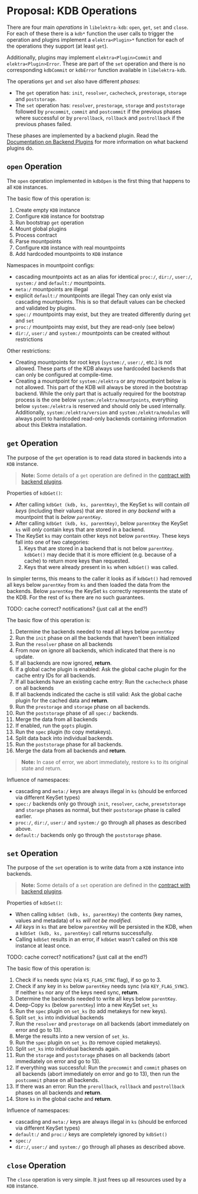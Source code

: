 # Proposal: KDB Operations

There are four main _operations_ in `libelektra-kdb`: `open`, `get`, `set` and `close`.
For each of these there is a `kdb*` function the user calls to trigger the operation and plugins implement a `elektra<Plugin>*` function for each of the operations they support (at least `get`).

Additionally, plugins may implement `elektra<Plugin>Commit` and `elektra<Plugin>Error`.
These are part of the `set` operation and there is no corresponding `kdbCommit` or `kdbError` function available in `libelektra-kdb`.

The operations `get` and `set` also have different _phases_:

- The `get` operation has: `init`, `resolver`, `cachecheck`, `prestorage`, `storage` and `poststorage`.
- The `set` operation has: `resolver`, `prestorage`, `storage` and `poststorage` followed by `precommit`, `commit` and `postcommit` if the previous phases where successful or by `prerollback`, `rollback` and `postrollback` if the previous phases failed.

These phases are implemented by a backend plugin.
Read the [Documentation on Backend Plugins](./backend-plugins.md) for more information on what backend plugins do.

## `open` Operation

The `open` operation implemented in `kdbOpen` is the first thing that happens to all `KDB` instances.

The basic flow of this operation is:

1. Create empty `KDB` instance
2. Configure `KDB` instance for bootstrap
3. Run bootstrap `get` operation
4. Mount global plugins
5. Process contract
6. Parse mountpoints
7. Configure `KDB` instance with real mountpoints
8. Add hardcoded mountpoints to `KDB` instance

Namespaces in mountpoint configs:

- cascading mountpoints act as an alias for identical `proc:/`, `dir:/`, `user:/`, `system:/` and `default:/` mountpoints.
- `meta:/` mountpoints are illegal
- explicit `default:/` mountpoints are illegal
  They can only exist via cascading mountpoints.
  This is so that default values can be checked and validated by plugins.
- `spec:/` mountpoints may exist, but they are treated differently during `get` and `set`
- `proc:/` mountpoints may exist, but they are read-only (see below)
- `dir:/`, `user:/` and `system:/` mountpoints can be created without restrictions

Other restrictions:

- Creating mountpoints for root keys (`system:/`, `user:/`, etc.) is not allowed.
  These parts of the KDB always use hardcoded backends that can only be configured at compile-time.
- Creating a mountpoint for `system:/elektra` or any mountpoint below is not allowed.
  This part of the KDB will always be stored in the bootstrap backend.
  While the only part that is actually required for the bootstrap process is the one below `system:/elektra/mountpoints`, everything below `system:/elektra` is reserved and should only be used internally.
  Additionally, `system:/elektra/version` and `system:/elektra/modules` will always point to hardcoded read-only backends containing information about this Elektra installation.

## `get` Operation

The purpose of the `get` operation is to read data stored in backends into a `KDB` instance.

> **Note:** Some details of a `get` operation are defined in the [contract with backend plugins](./backend-plugins.md).

Properties of `kdbGet()`:

- After calling `kdbGet (kdb, ks, parentKey)`, the KeySet `ks` will contain _all keys_ (including their values) that are stored in _any backend_ with a mountpoint that is _below `parentKey`_.
- After calling `kdbGet (kdb, ks, parentKey)`, below `parentKey` the KeySet `ks` will _only_ contain keys that are stored in a backend.
- The KeySet `ks` may contain other keys not below `parentKey`.
  These keys fall into one of two categories:
  1. Keys that are stored in a backend that is not below `parentKey`.
     `kdbGet()` may decide that it is more efficient (e.g. because of a cache) to return more keys than requested.
  2. Keys that were already present in `ks` when `kdbGet()` was called.

In simpler terms, this means to the caller it looks as if `kdbGet()` had removed all keys below `parentKey` from `ks` and then loaded the data from the backends.
Below `parentKey` the KeySet `ks` correctly represents the state of the KDB.
For the rest of `ks` there are no such guarantees.

TODO: cache correct? notifications? (just call at the end?)

The basic flow of this operation is:

1. Determine the backends needed to read all keys below `parentKey`
2. Run the `init` phase on all the backends that haven't been initialized
3. Run the `resolver` phase on all backends
4. From now on ignore all backends, which indicated that there is no update.
5. If all backends are now ignored, **return**.
6. If a global cache plugin is enabled:
   Ask the global cache plugin for the cache entry IDs for all backends.
7. If all backends have an existing cache entry:
   Run the `cachecheck` phase on all backends
8. If all backends indicated the cache is still valid:
   Ask the global cache plugin for the cached data and **return**.
9. Run the `prestorage` and `storage` phase on all backends.
10. Run the `poststorage` phase of all `spec:/` backends.
11. Merge the data from all backends
12. If enabled, run the `gopts` plugin.
13. Run the `spec` plugin (to copy metakeys).
14. Split data back into individual backends.
15. Run the `poststorage` phase for all backends.
16. Merge the data from all backends and **return**.

> **Note:** In case of error, we abort immediately, restore `ks` to its original state and return.

Influence of namespaces:

- cascading and `meta:/` keys are always illegal in `ks` (should be enforced via different KeySet types)
- `spec:/` backends only go through `init`, `resolver`, `cache`, `presetstorage` and `storage` phases as normal, but their `poststorage` phase is called earlier.
- `proc:/`, `dir:/`, `user:/` and `system:/` go through all phases as described above.
- `default:/` backends only go through the `poststorage` phase.

## `set` Operation

The purpose of the `set` operation is to write data from a `KDB` instance into backends.

> **Note:** Some details of a `set` operation are defined in the [contract with backend plugins](./backend-plugins.md).

Properties of `kdbSet()`:

- When calling `kdbSet (kdb, ks, parentKey)` the contents (key names, values and metadata) of `ks` _will not be modified_.
- _All keys_ in `ks` that are below `parentKey` will be persisted in the KDB, when a `kdbSet (kdb, ks, parentKey)` call returns successfully.
- Calling `kdbSet` results in an error, if `kdbGet` wasn't called on this `KDB` instance at least once.

TODO: cache correct? notifications? (just call at the end?)

The basic flow of this operation is:

1. Check if `ks` needs sync (via `KS_FLAG_SYNC` flag), if so go to 3.
2. Check if any key in `ks` below `parentKey` needs sync (via `KEY_FLAG_SYNC`).
   If neither `ks` nor any of the keys need sync, **return**.
3. Determine the backends needed to write all keys below `parentKey`.
4. Deep-Copy `ks` (below `parentKey`) into a new KeySet `set_ks`
5. Run the `spec` plugin on `set_ks` (to add metakeys for new keys).
6. Split `set_ks` into individual backends
7. Run the `resolver` and `prestorage` on all backends (abort immediately on error and go to 13).
8. Merge the results into a new version of `set_ks`.
9. Run the `spec` plugin on `set_ks` (to remove copied metakeys).
10. Split `set_ks` into individual backends again.
11. Run the `storage` and `poststorage` phases on all backends (abort immediately on error and go to 13).
12. If everything was successful:
    Run the `precommit` and `commit` phases on all backends (abort immediately on error and go to 13), then run the `postcommit` phase on all backends.
13. If there was an error:
    Run the `prerollback`, `rollback` and `postrollback` phases on all backends and **return**.
14. Store `ks` in the global cache and **return**.

Influence of namespaces:

- cascading and `meta:/` keys are always illegal in `ks` (should be enforced via different KeySet types)
- `default:/` and `proc:/` keys are completely ignored by `kdbSet()`
- `spec:/`
- `dir:/`, `user:/` and `system:/` go through all phases as described above.

## `close` Operation

The `close` operation is very simple.
It just frees up all resources used by a `KDB` instance.
